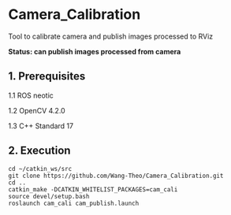 # Camera_Calibration

Tool to calibrate camera and publish images processed to RViz  

**Status: can publish images processed from camera**

## 1. Prerequisites
1.1 ROS neotic

1.2 OpenCV 4.2.0

1.3 C++ Standard 17

## 2. Execution
```
cd ~/catkin_ws/src
git clone https://github.com/Wang-Theo/Camera_Calibration.git
cd ..
catkin_make -DCATKIN_WHITELIST_PACKAGES=cam_cali
source devel/setup.bash
roslaunch cam_cali cam_publish.launch 
```
